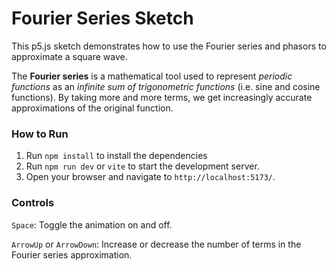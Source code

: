 # Fourier Series Sketch

This p5.js sketch demonstrates how to use the Fourier series and phasors to approximate a square wave.

The **Fourier series** is a mathematical tool used to represent *periodic functions* as an *infinite sum of 
trigonometric functions* (i.e. sine and cosine functions). By taking more and more terms, we get increasingly accurate
approximations of the original function.

### How to Run

1. Run `npm install` to install the dependencies
2. Run `npm run dev` or `vite` to start the development server. 
3. Open your browser and navigate to `http://localhost:5173/`.

### Controls

`Space`: Toggle the animation on and off.

`ArrowUp` or `ArrowDown`: Increase or decrease the number of terms in the Fourier series approximation.

